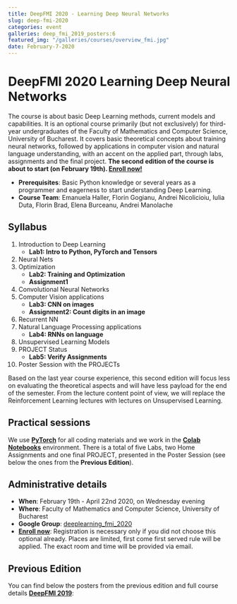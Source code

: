 ```yaml
---
title: DeepFMI 2020 - Learning Deep Neural Networks
slug: deep-fmi-2020
categories: event
galleries: deep_fmi_2019_posters:6
featured_img: "/galleries/courses/overview_fmi.jpg"
date: February-7-2020
---
```


# DeepFMI 2020 <span>Learning Deep Neural Networks</span>

The course is about basic Deep Learning methods, current models and
capabilities. It is an optional course primarily (but not exclusively) for
third-year undergraduates of the Faculty of Mathematics and Computer Science,
University of Bucharest. It covers basic theoretical concepts about training
neural networks, followed by applications in computer vision and natural
language understanding, with an accent on the applied part, through labs,
assignments and the final project. **The second edition of the course is about to start (on February 19th).
[Enroll now!](https://forms.gle/pFSUmhcpJktkuWuMA)**

- **Prerequisites**: Basic Python knowledge or several years as a programmer and
eagerness to start understanding Deep Learning.
- **Course Team**: Emanuela Haller, Florin Gogianu, Andrei Nicolicioiu, Iulia
Duta, Florin Brad, Elena Burceanu, Andrei Manolache

## Syllabus

1. Introduction to Deep Learning
   - **Lab1: Intro to Python, PyTorch and Tensors**
2. Neural Nets
3. Optimization
   - **Lab2: Training and Optimization**
   - **Assignment1**
4. Convolutional Neural Networks
5. Computer Vision applications
   - **Lab3: CNN on images**
   - **Assignment2: Count digits in an image**
6. Recurrent NN
7. Natural Language Processing applications
   - **Lab4: RNNs on language**
8. Unsupervised Learning Models
9. PROJECT Status
   - **Lab5: Verify Assignments**
10. Poster Session with the PROJECTs

Based on the last year course experience, this second edition will focus less
on evaluating the theoretical aspects and will have less payload for the end
of the semester. From the lecture content point of view, we will
replace the Reinforcement Learning lectures with lectures on Unsupervised
Learning.

## Practical sessions

We use [**PyTorch**](https://pytorch.org/) for all coding materials and we work in the
[**Colab Notebooks**](https://colab.research.google.com) environment. There is a total of five Labs, two Home Assignments and one final PROJECT, presented in the Poster Session (see below the ones from the **Previous Edition**).

## Administrative details

- **When**: February 19th - April 22nd 2020, on Wednesday evening
- **Where**: Faculty of Mathematics and Computer Science, University of Bucharest
- **Google Group**: [deeplearning_fmi_2020](https://groups.google.com/d/forum/deeplearning_fmi_2020)
- [**Enroll now**](https://forms.gle/pFSUmhcpJktkuWuMA): Registration is necessary only if you did not choose this optional already. Places are limited, first come first served rule will be applied. The exact room and time will be provided via email.
<!-- - [**Course Materials**](https://drive.google.com/drive/folders/1uhIeJkTpeK7Q44nG3LJmjUsbWL3zXpsm) -->

## Previous Edition

You can find below the posters from the previous edition and full course
details [**DeepFMI 2019**](/teaching/deep-fmi-2019):
